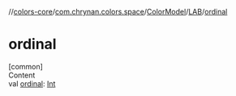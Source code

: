 //[colors-core](../../../../index.md)/[com.chrynan.colors.space](../../index.md)/[ColorModel](../index.md)/[LAB](index.md)/[ordinal](ordinal.md)



# ordinal  
[common]  
Content  
val [ordinal](ordinal.md): [Int](https://kotlinlang.org/api/latest/jvm/stdlib/kotlin/-int/index.html)  



